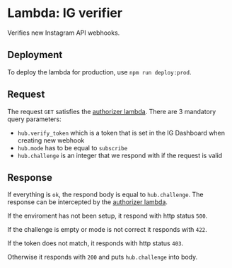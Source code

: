 # Lambda: IG verifier
Verifies new Instagram API webhooks.

## Deployment
To deploy the lambda for production, use `npm run deploy:prod`.

## Request
The request `GET` satisfies the [authorizer lambda](). There are 3 mandatory
query parameters:

- `hub.verify_token` which is a token that is set in the IG Dashboard when creating
new webhook
- `hub.mode` has to be equal to `subscribe`
- `hub.challenge` is an integer that we respond with if the request is valid

## Response
If everything is `ok`, the respond body is equal to `hub.challenge`.
The response can be intercepted by the [authorizer lambda]().

If the enviroment has not been setup, it respond with http status `500`.

If the challenge is empty or mode is not correct it responds with `422`.

If the token does not match, it responds with http status `403`.

Otherwise it responds with `200` and puts `hub.challenge` into body.
